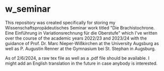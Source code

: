 # w_seminar

This repository was created specifically for storing my Wissenschaftspropädeutisches Seminar work titled "Die Brachistochrone. Eine Einführung in Variationsrechnung für die Oberstufe" which I've written over the course of the academic years 2022/23 and 2023/24 with the guidance of Prof. Dr. Marc Nieper-Wißkirchen at the University Augsburg as well as P. Augustin Renner at the Gymnasium bei St. Stephan in Augsburg. 

As of 2/6/2024, a raw tex file as well as a .pdf file should be available.
I might add an English translation in the future in case anybody is interested.
